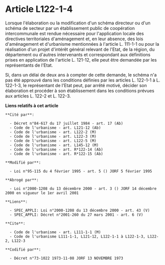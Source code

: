 # Article L122-1-4

Lorsque l'élaboration ou la modification d'un schéma directeur ou d'un schéma de secteur par un établissement public de
coopération intercommunale est rendue nécessaire pour l'application locale des directives territoriales d'aménagement et, en
leur absence, des lois d'aménagement et d'urbanisme mentionnées à l'article L. 111-1-1 ou pour la réalisation d'un projet
d'intérêt général relevant de l'Etat, de la région, du département ou d'autres intervenants et correspondant aux définitions
prises en application de l'article L. 121-12, elle peut être demandée par les représentants de l'Etat.

Si, dans un délai de deux ans à compter de cette demande, le schéma n'a pas été approuvé dans les conditions définies par les
articles L. 122-1-1 à L. 122-1-3, le représentant de l'Etat peut, par arrêté motivé, décider son élaboration et procéder à
son établissement dans les conditions prévues aux articles L. 122-2 et L. 122-3.

**Liens relatifs à cet article**

	**Cité par**:

	  - Décret n°84-617 du 17 juillet 1984 - art. 17 (Ab)
	  - Code de l'urbanisme - art. L121-12 (Ab)
	  - Code de l'urbanisme - art. L122-2 (M)
	  - Code de l'urbanisme - art. L122-3 (M)
	  - Code de l'urbanisme - art. L122-5 (M)
	  - Code de l'urbanisme - art. L145-12 (M)
	  - Code de l'urbanisme - art. R*122-14 (Ab)
	  - Code de l'urbanisme - art. R*122-15 (Ab)

	**Modifié par**:

	  - Loi n°95-115 du 4 février 1995 - art. 5 () JORF 5 février 1995

	**Abrogé par**:

	  - Loi n°2000-1208 du 13 décembre 2000 - art. 3 () JORF 14 décembre 2000 en vigueur le 1er avril 2001

	**Liens**:

	  - SPEC_APPLI: Loi n°2000-1208 du 13 décembre 2000 - art. 43 (V)
	  - SPEC_APPLI: Décret n°2001-260 du 27 mars 2001 - art. 6 (V)

	**Cite**:

	  - Code de l'urbanisme - art. L111-1-1 (M)
	  - Code de l'urbanisme L111-1-1, L121-12, L122-1-1 à L122-1-3, L122-2, L122-3

	**Codifié par**:

	  - Décret n°73-1022 1973-11-08 JORF 13 NOVEMBRE 1973
